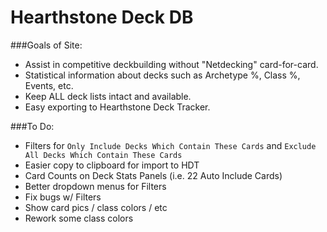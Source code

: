 # Hearthstone Deck DB

###Goals of Site:
- Assist in competitive deckbuilding without "Netdecking" card-for-card.
- Statistical information about decks such as Archetype %, Class %, Events, etc.
- Keep ALL deck lists intact and available.
- Easy exporting to Hearthstone Deck Tracker.

###To Do:
- Filters for `Only Include Decks Which Contain These Cards` and `Exclude All Decks Which Contain These Cards`
- Easier copy to clipboard for import to HDT
- Card Counts on Deck Stats Panels (i.e. 22 Auto Include Cards)
- Better dropdown menus for Filters
- Fix bugs w/ Filters
- Show card pics / class colors / etc
- Rework some class colors
